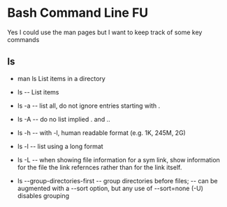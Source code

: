 # Bash Command Line FU
 Yes I could use the man pages but I want to keep track of some key commands

 ## ls

 * man ls
 List items in a directory

* ls
  -- List items 

* ls -a
  -- list all, do not ignore entries starting with .

* ls -A
   -- do no list implied . and ..

* ls -h 
  -- with -l, human readable format (e.g. 1K, 245M, 2G)
* ls -l
  -- list using a long format
* ls -L
  -- when showing file information for a sym link, show information for the file the link refernces rather than for the link itself.

* ls --group-directories-first
  -- group directories before files;
  -- can be augmented with a --sort option, but any use of --sort=none (-U) disables grouping  
